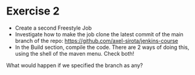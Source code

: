 # Exercise 2

- Create a second Freestyle Job
- Investigate how to make the job clone the latest commit of the main branch of the repo: https://github.com/axel-sirota/jenkins-course
- In the Build section, compile the code. There are 2 ways of doing this, using the shell of the maven menu. Check both!

What would happen if we specified the branch as any? 